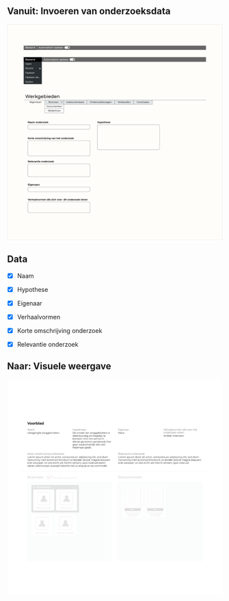 ## Vanuit: Invoeren van onderzoeksdata

![Algemene informatie](content/input-general-information.png)


## Data
-[x] Naam
-[x] Hypothese
-[x] Eigenaar
-[x] Verhaalvormen
-[x] Korte omschrijving onderzoek
-[x] Relevantie onderzoek



## Naar: Visuele weergave

![Voorblad](content/voorblad.png)